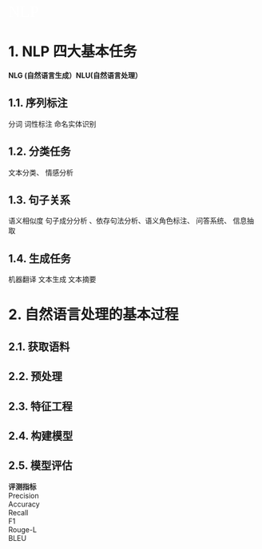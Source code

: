 <font face="微软雅黑" color=white size=6>NLP</font><br/>
# 1. NLP 四大基本任务
**NLG (自然语言生成）NLU(自然语言处理）**
## 1.1. 序列标注
分词 词性标注 命名实体识别

## 1.2. 分类任务
文本分类、 情感分析

## 1.3. 句子关系
语义相似度 句子成分分析 、依存句法分析、语义角色标注、 问答系统、 信息抽取

## 1.4. 生成任务
机器翻译 文本生成 文本摘要




# 2. 自然语言处理的基本过程

## 2.1. 获取语料

## 2.2. 预处理

## 2.3. 特征工程

## 2.4. 构建模型

## 2.5. 模型评估

**评测指标**<br/>
Precision <br/>
Accuracy<br/>
Recall<br/>
F1<br/>
Rouge-L<br/>
BLEU<br/>
